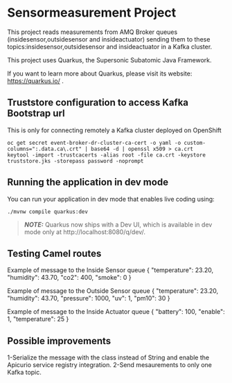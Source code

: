 # Sensormeasurement Project


This project reads measurements from AMQ Broker queues (insidesensor,outsidesensor and insideactuator) sending them to these topics:insidesensor,outsidesensor and insideactuator  in a Kafka cluster.

This project uses Quarkus, the Supersonic Subatomic Java Framework.

If you want to learn more about Quarkus, please visit its website: https://quarkus.io/ .

## Truststore configuration to access Kafka Bootstrap url

This is only for connecting remotely a Kafka cluster deployed on OpenShift

```
oc get secret event-broker-dr-cluster-ca-cert -o yaml -o custom-columns=":.data.ca\.crt" | base64 -d | openssl x509 > ca.crt 
keytool -import -trustcacerts -alias root -file ca.crt -keystore truststore.jks -storepass password -noprompt
```

## Running the application in dev mode

You can run your application in dev mode that enables live coding using:
```shell script
./mvnw compile quarkus:dev
```

> **_NOTE:_**  Quarkus now ships with a Dev UI, which is available in dev mode only at http://localhost:8080/q/dev/.


## Testing Camel routes

Example of message to the Inside Sensor queue
{
    "temperature": 23.20,
    "humidity": 43.70,
    "co2": 400,
    "smoke": 0
 }

Example of message to the Outside Sensor queue
{
    "temperature": 23.20,
    "humidity": 43.70,
    "pressure": 1000,
    "uv": 1,
    "pm10": 30
 }

Example of message to the Inside Actuator queue
{
    "battery": 100,
    "enable": 1,
    "temperature": 25
 }


## Possible improvements

1-Serialize the message with the class instead of String and enable the Apicurio service registry integration.
2-Send mesaurements to only one Kafka topic. 

